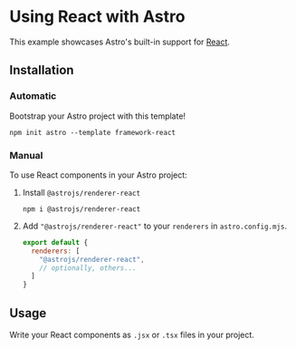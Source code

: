 # Using React with Astro

This example showcases Astro's built-in support for [React](https://reactjs.org/).

## Installation

### Automatic

Bootstrap your Astro project with this template!

```shell
npm init astro --template framework-react
```

### Manual

To use React components in your Astro project:

1. Install `@astrojs/renderer-react`

    ```shell
    npm i @astrojs/renderer-react
    ```

2. Add `"@astrojs/renderer-react"` to your `renderers` in `astro.config.mjs`.

    ```js
    export default {
      renderers: [
        "@astrojs/renderer-react",
        // optionally, others...
      ]
    }
    ```

## Usage

Write your React components as `.jsx` or `.tsx` files in your project.
